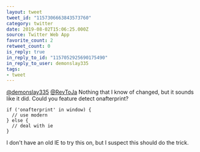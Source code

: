 ```yaml
---
layout: tweet
tweet_id: "1157306663843573760"
category: twitter
date: 2019-08-02T15:06:25.000Z
source: Twitter Web App
favorite_count: 2
retweet_count: 0
is_reply: true
in_reply_to_id: "1157052925690175490"
in_reply_to_user: demonslay335
tags:
- tweet
---
```


[@demonslay335](https://twitter.com/@demonslay335) [@RevToJa](https://twitter.com/@RevToJa) Nothing that I know of changed, but it sounds like it did. Could you feature detect onafterprint?

```
if ('onafterprint' in window) {
  // use modern
} else {
  // deal with ie
}
```

I don't have an old IE to try this on, but I suspect this should do the trick.
